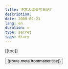 ```yaml
---
title: 正常人谁会写日记?
description: 
date: 2000-02-21
lang: en
duration: ∞
type: secret
tags: diary
---
```

[[toc]]

<script setup lang="ts">
import { useRouter,useRoutes } from 'vue-router'

const yearRouteRegex = new RegExp(`^${import.meta.env.VITE_BASE_URL}/secret/diary/([^/]+)$`);

const router = useRouter()
const routes = router.getRoutes().filter(i => yearRouteRegex.test(i.path))

console.log(routes)
</script>

<div v-for="route, idx in routes" :key="route.path">
<button @click="router.push(route.path)"> 
 {{route.meta.frontmatter.title}}
</button>
</div>